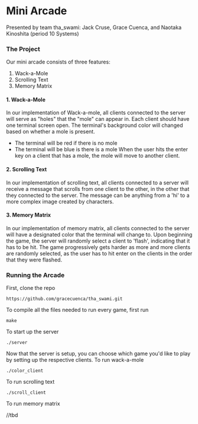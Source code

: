 # Mini Arcade
Presented by team tha_swami: Jack Cruse, Grace Cuenca, and Naotaka Kinoshita (period 10 Systems)

### The Project
Our mini arcade consists of three features:
1. Wack-a-Mole
2. Scrolling Text 
3. Memory Matrix

#### 1. Wack-a-Mole
In our implementation of Wack-a-mole, all clients connected to the server will serve as "holes" that the "mole" can appear in.
Each client should have one terminal screen open. The terminal's background color will changed based on whether a mole is present.
- The terminal will be red if there is no mole
- The terminal will be blue is there is a mole
When the user hits the enter key on a client that has a mole, the mole will move to another client.

#### 2. Scrolling Text
In our implementation of scrolling text, all clients connected to a server will receive a message that scrolls from one client to the other, in the other that they connected to the server. The message can be anything from a 'hi' to a more complex image created by characters.

#### 3. Memory Matrix
In our implementation of memory matrix, all clients connected to the server will have a designated color that the terminal will change to. Upon beginning the game, the server will randomly select a client to 'flash', indicating that it has to be hit. The game progressively gets harder as more and more clients are randomly selected, as the user has to hit enter on the clients in the order that they were flashed.

### Running the Arcade
First, clone the repo

`https://github.com/gracecuenca/tha_swami.git`

To compile all the files needed to run every game, first run

`make`

To start up the server

`./server`

Now that the server is setup, you can choose which game you'd like to play by setting up the respective clients.
To run wack-a-mole

`./color_client`

To run scrolling text

`./scroll_client`

To run memory matrix

//tbd

